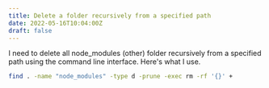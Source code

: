```yaml
---
title: Delete a folder recursively from a specified path
date: 2022-05-16T10:04:00Z
draft: false
---
```


I need to delete all node_modules (other) folder recursively from a specified path using the command line interface. Here's what I use.

```bash
find . -name "node_modules" -type d -prune -exec rm -rf '{}' +
```
